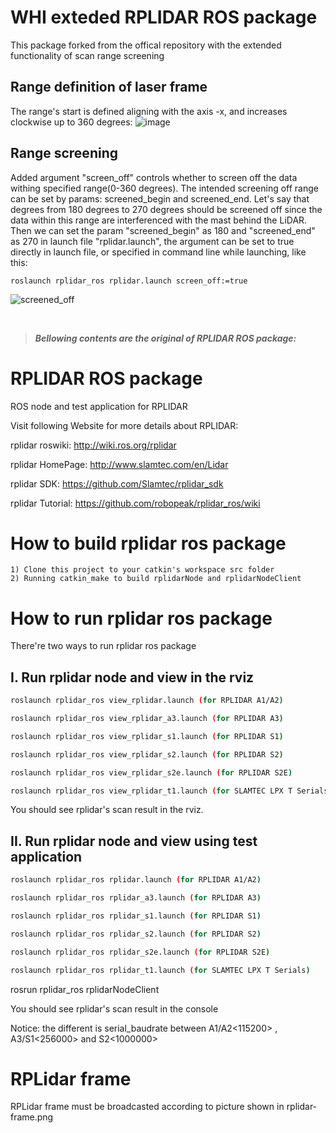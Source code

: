 # WHI exteded RPLIDAR ROS package
This package forked from the offical repository with the extended functionality of scan range screening

## Range definition of laser frame
The range's start is defined aligning with the axis -x, and increases clockwise up to 360 degrees:
![image](https://user-images.githubusercontent.com/72239958/230850302-8ff34f75-b9c4-4fd8-a4f7-069e2522ffdf.png)


## Range screening
Added argument "screen_off" controls whether to screen off the data withing specified range(0-360 degrees). The intended screening off range can be set by params: screened_begin and screened_end. Let's say that degrees from 180 degrees to 270 degrees should be screened off since the data within this range are interferenced with the mast behind the LiDAR. Then we can set the param "screened_begin" as 180 and "screened_end" as 270 in launch file "rplidar.launch", the argument can be set to true directly in launch file, or specified in command line while launching, like this:
```
roslaunch rplidar_ros rplidar.launch screen_off:=true
```

![screened_off](https://user-images.githubusercontent.com/72239958/230855140-6cb6972c-cfcc-491d-9884-7224d6b9fbf4.png)

<br>

> ***Bellowing contents are the original of RPLIDAR ROS package:***

RPLIDAR ROS package
=====================================================================

ROS node and test application for RPLIDAR

Visit following Website for more details about RPLIDAR:

rplidar roswiki: http://wiki.ros.org/rplidar

rplidar HomePage:   http://www.slamtec.com/en/Lidar

rplidar SDK: https://github.com/Slamtec/rplidar_sdk

rplidar Tutorial:  https://github.com/robopeak/rplidar_ros/wiki

How to build rplidar ros package
=====================================================================
    1) Clone this project to your catkin's workspace src folder
    2) Running catkin_make to build rplidarNode and rplidarNodeClient

How to run rplidar ros package
=====================================================================
There're two ways to run rplidar ros package

I. Run rplidar node and view in the rviz
------------------------------------------------------------
```bash
roslaunch rplidar_ros view_rplidar.launch (for RPLIDAR A1/A2)
```
```bash
roslaunch rplidar_ros view_rplidar_a3.launch (for RPLIDAR A3)
``` 
```bash
roslaunch rplidar_ros view_rplidar_s1.launch (for RPLIDAR S1)
``` 
```bash 
roslaunch rplidar_ros view_rplidar_s2.launch (for RPLIDAR S2)
``` 
```bash 
roslaunch rplidar_ros view_rplidar_s2e.launch (for RPLIDAR S2E)
``` 
```bash
roslaunch rplidar_ros view_rplidar_t1.launch (for SLAMTEC LPX T Serials)  
``` 
You should see rplidar's scan result in the rviz.

II. Run rplidar node and view using test application
------------------------------------------------------------
```bash
roslaunch rplidar_ros rplidar.launch (for RPLIDAR A1/A2)
```
```bash
roslaunch rplidar_ros rplidar_a3.launch (for RPLIDAR A3)
```
```bash 
roslaunch rplidar_ros rplidar_s1.launch (for RPLIDAR S1)
```
```bash 
roslaunch rplidar_ros rplidar_s2.launch (for RPLIDAR S2)
```
```bash
roslaunch rplidar_ros rplidar_s2e.launch (for RPLIDAR S2E)
```
```bash 
roslaunch rplidar_ros rplidar_t1.launch (for SLAMTEC LPX T Serials)  
```
rosrun rplidar_ros rplidarNodeClient

You should see rplidar's scan result in the console

Notice: the different is serial_baudrate between A1/A2<115200> , A3/S1<256000> and S2<1000000>

RPLidar frame
=====================================================================
RPLidar frame must be broadcasted according to picture shown in rplidar-frame.png
